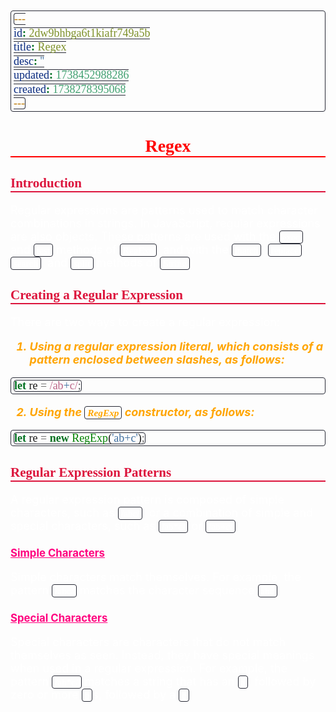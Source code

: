 ```yaml
---
id: 2dw9bhbga6t1kiafr749a5b
title: Regex
desc: ''
updated: 1738452988286
created: 1738278395068
---
```


<!--#region styles (collapsed)-->
<style>
    * {
        font-size: 18px;
    }
    h1 {
        color: red;
        font-weight: bold;
        border-bottom: 2px solid red;
        font-family: 'Algerian';
        text-align: center;
        font-size: 2em;
    }
    h2 {
        color: crimson;
        font-weight: bold;
        font-family: 'Algerian';
        border-bottom: 2px solid crimson;
        font-size: 1.5em;
    }
    h3 {
        color: rgb(255, 0, 127);
        font-weight: bold;
        text-decoration: underline;
        font-size: 1.2em;
        font-size: 1.2em;
    }
    h4 {
        color: rgb(0, 255, 255);
        font-weight: bold;
        text-decoration: underline;
        font-size: 1em;
    }
    h5 {
        color: darkblue;
        font-weight: bold;
        font-style: italic;
        font-size: 0.9em;
    }
    code {
        font-family: 'Cascadia Code';
        border: 1px solid #282a36;
        border-radius: 4px;
        padding: 1px 4px;
    }
    pre {
        font-family: 'Cascadia Code';
        border: 1px solid #282a36;
        border-radius: 4px;
        padding: 1px 4px;
    }
    p {
        font-style: 'Cascadia Code';
        color: white;
    }
    li {
        margin-bottom: 10px;
        font-style: italic;
        font-weight: bold;
        color: orange;
    }
    ul {
        margin-bottom: 10px;
        font-style: italic;
        font-weight: bold;
        color: orange;
    }
    b {
        font-weight: bold;
        color: rgb(255, 0, 0);
    }
    u {
        text-decoration: underline;
        font-weight: bold;
        font-style: italic;
    }
    a {
        color: #98c379;
        text-decoration: none;
    }
    a:hover {
        text-decoration: underline;
    }
    i {
        font-style: italic;
        color: yellow;
    }
    blockquote {
        background: rgba(255, 0, 127, 0.1); /* Light pink background */
        border-left: 5px solid rgb(255, 0, 127); /* Bold pink left border */
        padding: 10px 15px;
        margin: 10px 0;
        font-style: italic;
        font-weight: bold;
        color: white;
    }
</style>
<!--#endregion-->

# Regex

## Introduction

Regular expressions are patterns used to match character combinations in strings. In JavaScript, regular expressions are also objects. These patterns are used with the `exec` and `test` methods of `RegExp`, and with the `match`, `replace`, `search`, and `split` methods of `String`.

## Creating a Regular Expression

There are two ways to create a regular expression:

1. Using a regular expression literal, which consists of a pattern enclosed between slashes, as follows:

```js
let re = /ab+c/;
```

2. Using the `RegExp` constructor, as follows:

```js
let re = new RegExp('ab+c');
```

## Regular Expression Patterns

A regular expression pattern is composed of simple characters, such as `/abc/`, or a combination of simple and special characters, such as `/ab*c/` or `/ab+c/`.

### Simple Characters

Simple characters match themselves. For example, the pattern `/abc/` matches the character sequence `abc`.

### Special Characters

Special characters are characters that do not match themselves as seen. Instead, they have special meanings when used in a regular expression. For example, the pattern `/ab*c/` matches a string that has an `a`, followed by zero or more `b`s, followed by a `c`.
